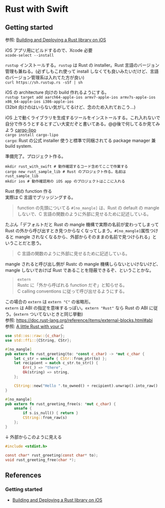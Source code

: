 # Rust with Swift

## Getting started
参照: [Building and Deploying a Rust library on iOS](https://mozilla.github.io/firefox-browser-architecture/experiments/2017-09-06-rust-on-ios.html)

iOS アプリ用にビルドするので、Xcode 必要  
`xcode-select --install`  
  
`rustup` インストールする。`rustup` は Rust の installer。Rust 言語のバージョン管理も兼ねる。(必ずしもこれ使って install しなくても良いみたいだけど、言語のバージョン管理系は入れてた方が良い)    
`curl https://sh.rustup.rs -sSf | sh`  
  
iOS の architecture 向けの build 作れるようにする。    
`rustup target add aarch64-apple-ios armv7-apple-ios armv7s-apple-ios x86_64-apple-ios i386-apple-ios`  
(32bit 向けのはいらない気がしてるけど、念のため入れておこう…)  
  
iOS 上で動くライブラリを生成するツールをインストールする。これ入れないで自分で作ろうとするとすごい大変だぞと書いてある。@@後で何してるか見てみよう [cargo-lipo](https://github.com/TimNN/cargo-lipo)  
`cargo install cargo-lipo`  
`cargo`: Rust の公式 installer 使うと標準で同梱されてる package manager 兼 build system.  
  
準備完了。プロジェクト作る。  
```
mkdir rust_with_swift # 動作確認するコード含めてここで作業する
cargo new rust_sample_lib # Rust のプロジェクト作る。名前は rust_sample_lib
mkdir ios # 動作確認用の iOS app のプロジェクトはここに入れる
```

Rust 側の function 作る  
実際は C 言語でブリッジングする。  
> function の先頭についてる `#[no_mangle]` は、Rust の default の mangle しないで、C 言語の関数のように外部に見せるために記述している。  

たぶん「デフォルトだと Rust の mangle 機構で実際の名前が変わってしまって Rust の外から呼び出すとき見つからなくなってしまう。`#[no_mangle]`属性つけると mangle されなくなるから、外部からそのままの名前で見つけられる」ということだと思う。  

> C 言語の関数のように外部に見せるために記述している。

mangle されると呼び出し側が Rustc の mangle 機構しらないといけないけど、mangle しないでおけば Rust であることを隠蔽できるぞ、ということかな。  

>  `extern`  
> Rustc に「外から呼ばれる function だぞ」と知らせる。  
> C calling conventions に従って呼び出せるようにする。

この場合の `extern` は `extern "C"` の省略形。  
`extern` は ABI の指定を意味するっぽい。`extern "Rust"` なら Rust の ABI に従う。(`extern` ついてないときと同じ挙動)  
参照: https://doc.rust-lang.org/reference/items/external-blocks.html#abi  
参照: [A little Rust with your C](https://rust-embedded.github.io/book/interoperability/rust-with-c.html)  

```rust
use std::os::raw::{c_char};
use std::ffi::{CString, CStr};

#[no_mangle]
pub extern fn rust_greeting(to: *const c_char) -> *mut c_char {
    let c_str = unsafe { CStr::from_ptr(to) };
    let recipient = match c_str.to_str() {
        Err(_) => "there",
        Ok(string) => string,
    };

    CString::new("Hello ".to_owned() + recipient).unwrap().into_raw()
}

#[no_mangle]
pub extern fn rust_greeting_free(s: *mut c_char) {
    unsafe {
        if s.is_null() { return }
        CString::from_raw(s)
    };
}
```
↓ 外部からこのように見える  
```c
#include <stdint.h>

const char* rust_greeting(const char* to);
void rust_greeting_free(char *);
```

## References
### Getting started
* [Building and Deploying a Rust library on iOS](https://mozilla.github.io/firefox-browser-architecture/experiments/2017-09-06-rust-on-ios.html)
